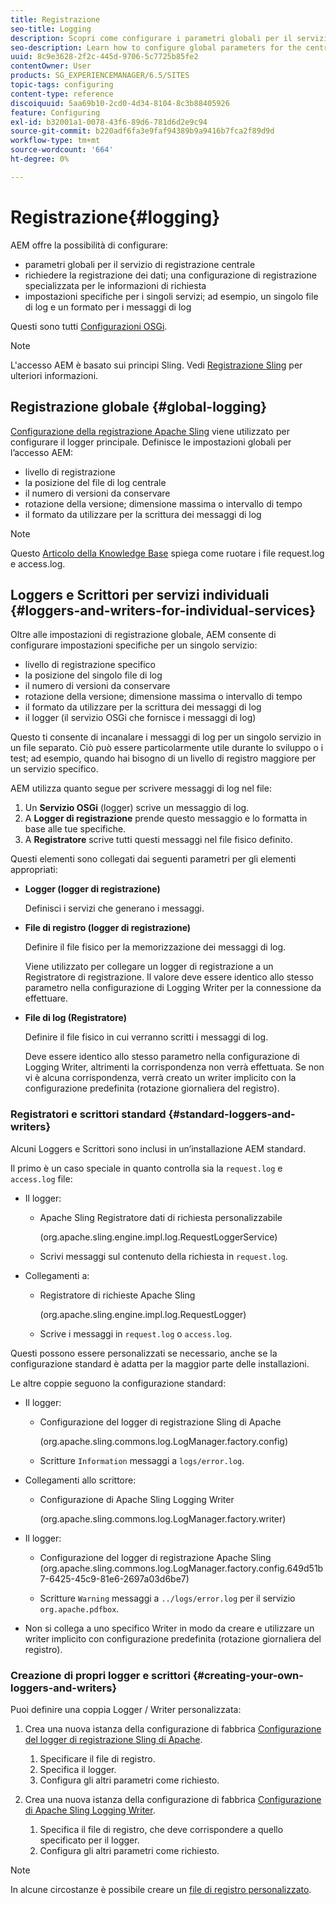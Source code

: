 ```yaml
---
title: Registrazione
seo-title: Logging
description: Scopri come configurare i parametri globali per il servizio di registrazione centrale, le impostazioni specifiche per i singoli servizi o come richiedere la registrazione dei dati.
seo-description: Learn how to configure global parameters for the central logging service, specific settings for the individual services or how to request data logging.
uuid: 8c9e3628-2f2c-445d-9706-5c7725b85fe2
contentOwner: User
products: SG_EXPERIENCEMANAGER/6.5/SITES
topic-tags: configuring
content-type: reference
discoiquuid: 5aa69b10-2cd0-4d34-8104-8c3b88405926
feature: Configuring
exl-id: b32001a1-0078-43f6-89d6-781d6d2e9c94
source-git-commit: b220adf6fa3e9faf94389b9a9416b7fca2f89d9d
workflow-type: tm+mt
source-wordcount: '664'
ht-degree: 0%

---
```


# Registrazione{#logging}

AEM offre la possibilità di configurare:

* parametri globali per il servizio di registrazione centrale
* richiedere la registrazione dei dati; una configurazione di registrazione specializzata per le informazioni di richiesta
* impostazioni specifiche per i singoli servizi; ad esempio, un singolo file di log e un formato per i messaggi di log

Questi sono tutti [Configurazioni OSGi](/help/sites-deploying/configuring-osgi.md).

>[!NOTE]
>
>L&#39;accesso AEM è basato sui principi Sling. Vedi [Registrazione Sling](https://sling.apache.org/site/logging.html) per ulteriori informazioni.

## Registrazione globale {#global-logging}

[Configurazione della registrazione Apache Sling](/help/sites-deploying/osgi-configuration-settings.md) viene utilizzato per configurare il logger principale. Definisce le impostazioni globali per l’accesso AEM:

* livello di registrazione
* la posizione del file di log centrale
* il numero di versioni da conservare
* rotazione della versione; dimensione massima o intervallo di tempo
* il formato da utilizzare per la scrittura dei messaggi di log

>[!NOTE]
>
>Questo [Articolo della Knowledge Base](https://helpx.adobe.com/experience-manager/kb/HowToRotateRequestAndAccessLog.html) spiega come ruotare i file request.log e access.log.

## Loggers e Scrittori per servizi individuali {#loggers-and-writers-for-individual-services}

Oltre alle impostazioni di registrazione globale, AEM consente di configurare impostazioni specifiche per un singolo servizio:

* livello di registrazione specifico
* la posizione del singolo file di log
* il numero di versioni da conservare
* rotazione della versione; dimensione massima o intervallo di tempo
* il formato da utilizzare per la scrittura dei messaggi di log
* il logger (il servizio OSGi che fornisce i messaggi di log)

Questo ti consente di incanalare i messaggi di log per un singolo servizio in un file separato. Ciò può essere particolarmente utile durante lo sviluppo o i test; ad esempio, quando hai bisogno di un livello di registro maggiore per un servizio specifico.

AEM utilizza quanto segue per scrivere messaggi di log nel file:

1. Un **Servizio OSGi** (logger) scrive un messaggio di log.
1. A **Logger di registrazione** prende questo messaggio e lo formatta in base alle tue specifiche.
1. A **Registratore** scrive tutti questi messaggi nel file fisico definito.

Questi elementi sono collegati dai seguenti parametri per gli elementi appropriati:

* **Logger (logger di registrazione)**

   Definisci i servizi che generano i messaggi.

* **File di registro (logger di registrazione)**

   Definire il file fisico per la memorizzazione dei messaggi di log.

   Viene utilizzato per collegare un logger di registrazione a un Registratore di registrazione. Il valore deve essere identico allo stesso parametro nella configurazione di Logging Writer per la connessione da effettuare.

* **File di log (Registratore)**

   Definire il file fisico in cui verranno scritti i messaggi di log.

   Deve essere identico allo stesso parametro nella configurazione di Logging Writer, altrimenti la corrispondenza non verrà effettuata. Se non vi è alcuna corrispondenza, verrà creato un writer implicito con la configurazione predefinita (rotazione giornaliera del registro).

### Registratori e scrittori standard {#standard-loggers-and-writers}

Alcuni Loggers e Scrittori sono inclusi in un’installazione AEM standard.

Il primo è un caso speciale in quanto controlla sia la `request.log` e `access.log` file:

* Il logger:

   * Apache Sling Registratore dati di richiesta personalizzabile

      (org.apache.sling.engine.impl.log.RequestLoggerService)

   * Scrivi messaggi sul contenuto della richiesta in `request.log`.

* Collegamenti a:

   * Registratore di richieste Apache Sling

      (org.apache.sling.engine.impl.log.RequestLogger)

   * Scrive i messaggi in `request.log` o `access.log`.

Questi possono essere personalizzati se necessario, anche se la configurazione standard è adatta per la maggior parte delle installazioni.

Le altre coppie seguono la configurazione standard:

* Il logger:

   * Configurazione del logger di registrazione Sling di Apache

      (org.apache.sling.commons.log.LogManager.factory.config)

   * Scritture `Information` messaggi a `logs/error.log`.

* Collegamenti allo scrittore:

   * Configurazione di Apache Sling Logging Writer

      (org.apache.sling.commons.log.LogManager.factory.writer)

* Il logger:

   * Configurazione del logger di registrazione Apache Sling (org.apache.sling.commons.log.LogManager.factory.config.649d51b7-6425-45c9-81e6-2697a03d6be7)

   * Scritture `Warning` messaggi a `../logs/error.log` per il servizio `org.apache.pdfbox`.

* Non si collega a uno specifico Writer in modo da creare e utilizzare un writer implicito con configurazione predefinita (rotazione giornaliera del registro).

### Creazione di propri logger e scrittori {#creating-your-own-loggers-and-writers}

Puoi definire una coppia Logger / Writer personalizzata:

1. Crea una nuova istanza della configurazione di fabbrica [Configurazione del logger di registrazione Sling di Apache](/help/sites-deploying/osgi-configuration-settings.md).

   1. Specificare il file di registro.
   1. Specifica il logger.
   1. Configura gli altri parametri come richiesto.

1. Crea una nuova istanza della configurazione di fabbrica [Configurazione di Apache Sling Logging Writer](/help/sites-deploying/osgi-configuration-settings.md).

   1. Specifica il file di registro, che deve corrispondere a quello specificato per il logger.
   1. Configura gli altri parametri come richiesto.

>[!NOTE]
>
>In alcune circostanze è possibile creare un [file di registro personalizzato](/help/sites-deploying/monitoring-and-maintaining.md#create-a-custom-log-file).

